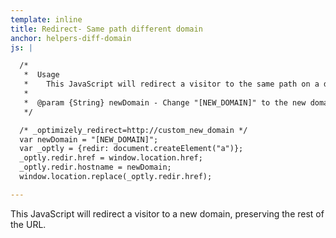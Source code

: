```yaml
---
template: inline
title: Redirect- Same path different domain
anchor: helpers-diff-domain
js: |

  /*
   *  Usage
   *    This JavaScript will redirect a visitor to the same path on a different domain.  Make sure NOT to include the protocol when passing in the NEW_DOMAIN.
   *
   *  @param {String} newDomain - Change "[NEW_DOMAIN]" to the new domain, NOT including the protocol.
   */

  /* _optimizely_redirect=http://custom_new_domain */
  var newDomain = "[NEW_DOMAIN]";
  var _optly = {redir: document.createElement("a")};
  _optly.redir.href = window.location.href;
  _optly.redir.hostname = newDomain;
  window.location.replace(_optly.redir.href);

---
```


This JavaScript will redirect a visitor to a new domain, preserving the rest of the URL.
